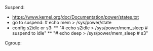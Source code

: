 Suspend:
 * https://www.kernel.org/doc/Documentation/power/states.txt
 * go to suspend: # echo mem > /sys/power/state
 * config s2idle or s3:
 ** "# echo s2idle > /sys/power/mem_sleep # suspend to idle"
 ** "# echo deep > /sys/power/mem_sleep # s3"

Cgroup:

